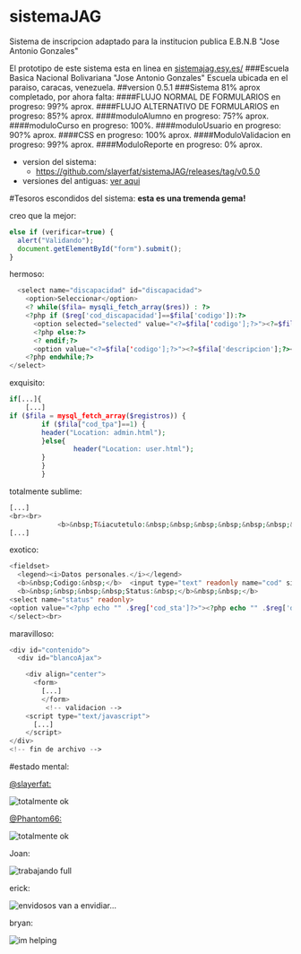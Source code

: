 sistemaJAG
==========

Sistema de inscripcion adaptado para la institucion publica E.B.N.B "Jose Antonio Gonzales"

El prototipo de este sistema esta en linea en [sistemajag.esy.es/](http://sistemajag.esy.es/)
###Escuela Basica Nacional Bolivariana "Jose Antonio Gonzales"
Escuela ubicada en el paraiso, caracas, venezuela.
##version 0.5.1
###Sistema 81% aprox completado, por ahora falta:
####FLUJO NORMAL DE FORMULARIOS
en progreso: 99?% aprox.
####FLUJO ALTERNATIVO DE FORMULARIOS
en progreso: 85?% aprox.
####moduloAlumno
en progreso: 75?% aprox.
####moduloCurso
en progreso: 100%.
####moduloUsuario
en progreso: 90?% aprox.
####CSS
en progreso: 100% aprox.
####ModuloValidacion
en progreso: 99?% aprox.
####ModuloReporte
en progreso: 0% aprox.

* version del sistema:
  * https://github.com/slayerfat/sistemaJAG/releases/tag/v0.5.0
* versiones del antiguas: [ver aqui](https://github.com/slayerfat/sistemaJAG/releases)

#Tesoros escondidos del sistema:
**esta es una tremenda gema!**

creo que la mejor:

```javascript
else if (verificar=true) {
  alert("Validando");
  document.getElementById("form").submit();
}
```

hermoso:
```php
  <select name="discapacidad" id="discapacidad">
    <option>Seleccionar</option>
    <? while($fila= mysqli_fetch_array($res)) : ?>
    <?php if ($reg['cod_discapacidad']==$fila['codigo']):?>
      <option selected="selected" value="<?=$fila['codigo'];?>"><?=$fila['descripcion'];?></option>
      <?php else:?>
      <? endif;?>
      <option value="<?=$fila['codigo'];?>"><?=$fila['descripcion'];?></option>
    <?php endwhile;?>
</select>
```
exquisito:
```php
if[...]{
    [...]
if ($fila = mysql_fetch_array($registros)) {
        if ($fila["cod_tpa"]==1) {
        header("Location: admin.html");
        }else{
                header("Location: user.html");
        }
        }
        }
```
totalmente sublime:
```php
[...]
<br><br>
            <b>&nbsp;T&iacutetulo:&nbsp;&nbsp;&nbsp;&nbsp;&nbsp;&nbsp;&nbsp;&nbsp;&nbsp;&nbsp;&nbsp;&nbsp;</b> <input type="text" id="titn" name="titn" size="80" maxlength="80" value="<?php echo $reg["tit"]; ?>"/><br>
[...]
```

exotico:
```php
<fieldset>
  <legend><i>Datos personales.</i></legend>
  <b>&nbsp;Codigo:&nbsp;</b>  <input type="text" readonly name="cod" size="4" maxlength="4" value="<?php echo $reg["cod_prof"]; ?>">
  <b>&nbsp;&nbsp;&nbsp;&nbsp;Status:&nbsp;</b>&nbsp;&nbsp;</b>
<select name="status" readonly>
<option value="<?php echo "" .$reg['cod_sta']?>"><?php echo "" .$reg['des_sta']?></option>
</select><br>
```
maravilloso:

```php
<div id="contenido">
  <div id="blancoAjax">

    <div align="center">
      <form>
        [...]
        </form>
         <!-- validacion -->
    <script type="text/javascript">
      [...]
    </script>
</div>
<!-- fin de archivo -->
```

#estado mental:

[@slayerfat:](https://github.com/slayerfat)

![totalmente ok](http://mattburnscoventry.files.wordpress.com/2011/03/mental-breakdown.gif)

[@Phantom66:](https://github.com/Phantom66)

![totalmente ok](http://stream1.gifsoup.com/view4/4741900/concerned-spock-o.gif)

Joan:

![trabajando full](http://c1.thejournal.ie/media/2013/08/dudefriday.gif)

erick:

![envidosos van a envidiar...](http://i.imgur.com/lz7hOlC.gif)

bryan:

![im helping](http://i.imgur.com/0kjLR.jpg)
